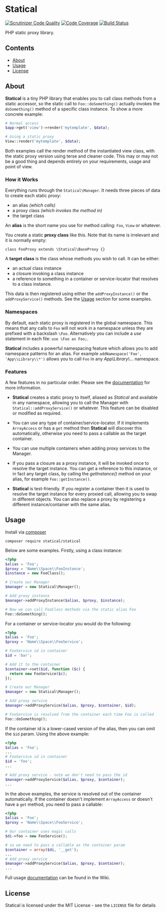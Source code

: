 # Statical

[![Scrutinizer Code Quality](https://scrutinizer-ci.com/g/johnstevenson/statical/badges/quality-score.png?b=master)](https://scrutinizer-ci.com/g/johnstevenson/statical/?branch=master)
[![Code Coverage](https://scrutinizer-ci.com/g/johnstevenson/statical/badges/coverage.png?b=master)](https://scrutinizer-ci.com/g/johnstevenson/statical/?branch=master)
[![Build Status](https://secure.travis-ci.org/johnstevenson/statical.png)](http://travis-ci.org/johnstevenson/statical)

PHP static proxy library.
## Contents
* [About](#About)
* [Usage](#Usage)
* [License](#License)

<a name="About"></a>
## About

**Statical** is a tiny PHP library that enables you to call class methods from a static accessor, so
the static call to `Foo::doSomething()` actually invokes the `doSomething()` method of a specific class
instance. To show a more concrete example:

```php
# Normal access
$app->get('view')->render('mytemplate', $data);

# Using a static proxy
View::render('mytemplate', $data);
```

Both examples call the render method of the instantiated view class, with the static proxy version
using terse and cleaner code. This may or may not be a good thing and depends entirely on your
requirements, usage and point of view.

### How it Works
Everything runs through the `Statical\Manager`. It needs three pieces of data to create
each static proxy:

* an alias *(which calls)*
* a proxy class *(which invokes the method in)*
* the target class

An **alias** is the short name you use for method calling: `Foo`, `View` or whatever.

You create a static **proxy class** like this. Note that its name is irrelevant and it is normally empty:

```
class FooProxy extends \Statical\BaseProxy {}
```

A **target class** is the class whose methods you wish to call. It can be either:

* an actual class instance
* a closure invoking a class instance
* a reference to something in a container or service-locator that resolves to a class instance.

This data is then registered using either the `addProxyInstance()` or the `addProxyService()` methods.
See the [Usage](#Usage) section for some examples.

### Namespaces
By default, each static proxy is registered in the global namespace. This means that any calls to
`Foo` will not work in a namespace unless they are prefixed with a backslash `\Foo`. Alternatively
you can include a *use* statement in each file: `use \Foo as Foo;`.

**Statical** includes a powerful namespacing feature which allows you to add namespace patterns for
an alias. For example `addNamespace('Foo', 'App\\Library\\*')` allows you to call `Foo` in any
*App\\Library\\...* namespace.

### Features
A few features in no particular order. Please see the [documentation][wiki] for more information.

- **Statical** creates a static proxy to itself, aliased as *Statical* and available in any namespace,
allowing you to call the Manager with `Statical::addProxyService()` or whatever. This feature can be disabled or modified as required.

- You can use any type of container/service-locator. If it implements `ArrayAccess` or has a `get` method then **Statical**
will discover this automatically, otherwise you need to pass a callable as the target container.

- You can use multiple containers when adding proxy services to the Manager.

- If you pass a closure as a proxy instance, it will be invoked once to resolve the target
instance. You can get a reference to this instance, or in fact any target class, by calling the
*getInstance()* method on your alias, for example `Foo::getInstance()`.

- **Statical** is test-friendly. If you register a container then it is used to resolve the
target instance for every proxied call, allowing you to swap in different objects. You can also
replace a proxy by registering a different instance/container with the same alias.


<a name="Usage"></a>
## Usage
Install via [composer][composer]

```
composer require statical/statical
```

Below are some examples. Firstly, using a class instance:

```php
<?php
$alias = 'Foo';
$proxy = 'Name\\Space\\FooInstance';
$instance = new FooClass();

# Create our Manager
$manager = new Statical\Manager();

# Add proxy instance
$manager->addProxyInstance($alias, $proxy, $instance);

# Now we can call FooClass methods via the static alias Foo
Foo::doSomething();
```

For a container or service-locator you would do the following:

```php
<?php
$alias = 'Foo';
$proxy = 'Name\\Space\\FooService';

# FooService id in container
$id = 'bar';

# Add it to the container
$container->set($id, function ($c) {
  return new FooService($c);
});

# Create our Manager
$manager = new Statical\Manager();

# Add proxy service
$manager->addProxyService($alias, $proxy, $container, $id);

# FooService is resolved from the container each time Foo is called
Foo::doSomething();

```

If the container id is a lower-cased version of the alias, then you can omit the `$id` param.
Using the above example:

```php
<?php
$alias = 'Foo';
...
# FooService id in container
$id = 'foo';
...

# Add proxy service - note we don't need to pass the id
$manager->addProxyService($alias, $proxy, $container);
...

```

In the above examples, the service is resolved out of the container automatically. If the container
doesn't implement `ArrayAccess` or doesn't have a `get` method, you need to pass a callable:

```php
<?php
$alias = 'Foo';
$proxy = 'Name\\Space\\FooService';

# Our container uses magic calls
$di->foo = new FooService();

# so we need to pass a callable as the container param
$container = array($di, '__get');
...
# Add proxy service
$manager->addProxyService($alias, $proxy, $container);
...

```
Full usage [documentation][wiki] can be found in the Wiki.

<a name="License"></a>
## License

Statical is licensed under the MIT License - see the `LICENSE` file for details


  [composer]: http://getcomposer.org
  [wiki]:https://github.com/johnstevenson/statical/wiki/Home

